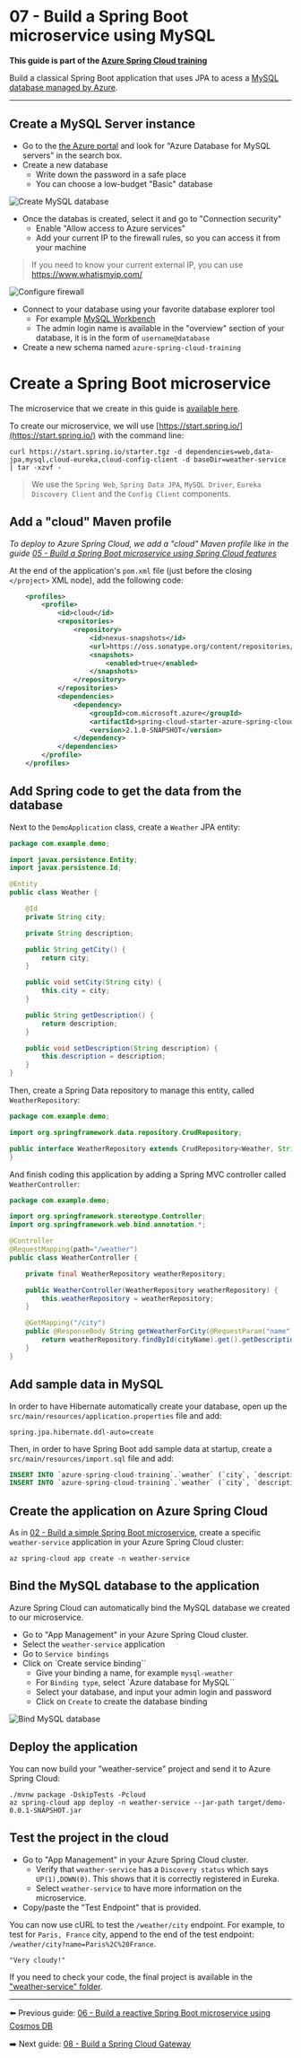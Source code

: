 # 07 - Build a Spring Boot microservice using MySQL

__This guide is part of the [Azure Spring Cloud training](../README.md)__

Build a classical Spring Boot application that uses JPA to acess a [MySQL database managed by Azure](https://docs.microsoft.com/en-us/azure/mysql/?WT.mc_id=azurespringcloud-github-judubois).

---

## Create a MySQL Server instance

- Go to the [the Azure portal](https://portal.azure.com/?WT.mc_id=azurespringcloud-github-judubois) and look for "Azure Database for MySQL servers" in the search box.
- Create a new database
  - Write down the password in a safe place
  - You can choose a low-budget "Basic" database

![Create MySQL database](media/01-create-mysql.png)

- Once the databas is created, select it and go to "Connection security"
  - Enable "Allow access to Azure services"
  - Add your current IP to the firewall rules, so you can access it from your machine

> If you need to know your current external IP, you can use https://www.whatismyip.com/

![Configure firewall](media/02-firewall.png)

- Connect to your database using your favorite database explorer tool
  - For example [MySQL Workbench](https://www.mysql.com/fr/products/workbench/)
  - The admin login name is available in the "overview" section of your database, it is in the form of `username@database`
- Create a new schema named `azure-spring-cloud-training`

# Create a Spring Boot microservice

The microservice that we create in this guide is [available here](weather-service/).

To create our microservice, we will use [https://start.spring.io/](https://start.spring.io/) with the command line:

```
curl https://start.spring.io/starter.tgz -d dependencies=web,data-jpa,mysql,cloud-eureka,cloud-config-client -d baseDir=weather-service | tar -xzvf -
```

> We use the `Spring Web`, `Spring Data JPA`, `MySQL Driver`, `Eureka Discovery Client` and the `Config Client` components.

## Add a "cloud" Maven profile

*To deploy to Azure Spring Cloud, we add a "cloud" Maven profile like in the guide [05 - Build a Spring Boot microservice using Spring Cloud features](../05-build-a-spring-boot-microservice-using-spring-cloud-features/README.md)*

At the end of the application's `pom.xml` file (just before the closing `</project>` XML node), add the following code:

```xml
	<profiles>
		<profile>
			<id>cloud</id>
			<repositories>
				<repository>
					<id>nexus-snapshots</id>
					<url>https://oss.sonatype.org/content/repositories/snapshots/</url>
					<snapshots>
						<enabled>true</enabled>
					</snapshots>
				</repository>
			</repositories>
			<dependencies>
				<dependency>
					<groupId>com.microsoft.azure</groupId>
					<artifactId>spring-cloud-starter-azure-spring-cloud-client</artifactId>
					<version>2.1.0-SNAPSHOT</version>
				</dependency>
			</dependencies>
		</profile>
	</profiles>
```

## Add Spring code to get the data from the database

Next to the `DemoApplication` class, create a `Weather` JPA entity:

```java
package com.example.demo;

import javax.persistence.Entity;
import javax.persistence.Id;

@Entity
public class Weather {

    @Id
    private String city;

    private String description;

    public String getCity() {
        return city;
    }

    public void setCity(String city) {
        this.city = city;
    }

    public String getDescription() {
        return description;
    }

    public void setDescription(String description) {
        this.description = description;
    }
}
```

Then, create a Spring Data repository to manage this entity, called `WeatherRepository`:

```java
package com.example.demo;

import org.springframework.data.repository.CrudRepository;

public interface WeatherRepository extends CrudRepository<Weather, String> {
}
```

And finish coding this application by adding a Spring MVC controller called `WeatherController`:

```java
package com.example.demo;

import org.springframework.stereotype.Controller;
import org.springframework.web.bind.annotation.*;

@Controller
@RequestMapping(path="/weather")
public class WeatherController {

    private final WeatherRepository weatherRepository;

    public WeatherController(WeatherRepository weatherRepository) {
        this.weatherRepository = weatherRepository;
    }

    @GetMapping("/city")
    public @ResponseBody String getWeatherForCity(@RequestParam("name") String cityName) {
        return weatherRepository.findById(cityName).get().getDescription();
    }
}
```

## Add sample data in MySQL

In order to have Hibernate automatically create your database, open up the `src/main/resources/application.properties` file and add:

```
spring.jpa.hibernate.ddl-auto=create
```

Then, in order to have Spring Boot add sample data at startup, create a `src/main/resources/import.sql` file and add:

```sql
INSERT INTO `azure-spring-cloud-training`.`weather` (`city`, `description`) VALUES ('Paris, France', 'Very cloudy!');
INSERT INTO `azure-spring-cloud-training`.`weather` (`city`, `description`) VALUES ('London, UK', 'Quite cloudy');
```

## Create the application on Azure Spring Cloud

As in [02 - Build a simple Spring Boot microservice](../02-build-a-simple-spring-boot-microservice/README.md), create a specific `weather-service` application in your Azure Spring Cloud cluster:

```
az spring-cloud app create -n weather-service
```

## Bind the MySQL database to the application

Azure Spring Cloud can automatically bind the MySQL database we created to our microservice.

- Go to "App Management" in your Azure Spring Cloud cluster.
- Select the `weather-service` application
- Go to `Service bindings`
- Click on `Create service binding``
  - Give your binding a name, for example `mysql-weather`
  - For `Binding type`, select `Azure database for MySQL``
  - Select your database, and input your admin login and password
  - Click on `Create` to create the database binding

![Bind MySQL database](media/03-bind-service-mysql.png)

## Deploy the application

You can now build your "weather-service" project and send it to Azure Spring Cloud:

```
./mvnw package -DskipTests -Pcloud
az spring-cloud app deploy -n weather-service --jar-path target/demo-0.0.1-SNAPSHOT.jar
```

## Test the project in the cloud

- Go to "App Management" in your Azure Spring Cloud cluster.
  - Verify that `weather-service` has a `Discovery status` which says `UP(1),DOWN(0)`. This shows that it is correctly registered in Eureka.
  - Select `weather-service` to have more information on the microservice.
- Copy/paste the "Test Endpoint" that is provided.

You can now use cURL to test the `/weather/city` endpoint. For example, to test for `Paris, France` city, append to the end of the test endpoint: `/weather/city?name=Paris%2C%20France`.	

```
"Very cloudy!"
```

If you need to check your code, the final project is available in the ["weather-service" folder](weather-service/).

---

⬅️ Previous guide: [06 - Build a reactive Spring Boot microservice using Cosmos DB](../06-build-a-reactive-spring-boot-microservice-using-cosmosdb/README.md)

➡️ Next guide: [08 - Build a Spring Cloud Gateway](../08-build-a-spring-cloud-gateway/README.md)
